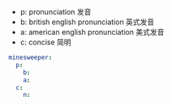 
* p: pronunciation 发音
* b: british english pronunciation 英式发音
* a: american english pronunciation 美式发音
* c: concise 简明

```yml
minesweeper:
  p:
    b: 
    a: 
  c:
    n: 
```